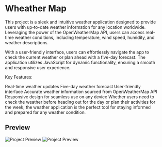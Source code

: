 # Wheather Map

This project is a sleek and intuitive weather application designed to provide users with up-to-date weather information for any location worldwide. Leveraging the power of the OpenWeatherMap API, users can access real-time weather conditions, including temperature, wind speed, humidity, and weather descriptions.

With a user-friendly interface, users can effortlessly navigate the app to check the current weather or plan ahead with a five-day forecast. The application utilizes JavaScript for dynamic functionality, ensuring a smooth and responsive user experience.

Key Features:

Real-time weather updates
Five-day weather forecast
User-friendly interface
Accurate weather information sourced from OpenWeatherMap API
Responsive design for seamless use on any device
Whether users need to check the weather before heading out for the day or plan their activities for the week, the weather application is the perfect tool for staying informed and prepared for any weather condition.

## Preview

![Project Preview](wheatermap.jpg)
![Project Preview](wheater2.jpg)


